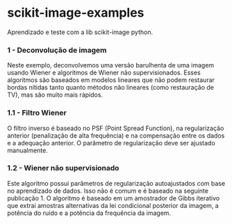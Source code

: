 # scikit-image-examples
Aprendizado e teste com a lib scikit-image python.

### 1 - Deconvolução de imagem
  Neste exemplo, deconvolvemos uma versão barulhenta de uma imagem usando Wiener e algoritmos de Wiener não supervisionados. Esses algoritmos são baseados em modelos lineares que não podem restaurar bordas nítidas tanto quanto métodos não lineares (como restauração de TV), mas são muito mais rápidos.

  ### 1.1 - Filtro Wiener
  O filtro inverso é baseado no PSF (Point Spread Function), na regularização anterior (penalização de alta frequência) e na compensação entre os dados e a adequação anterior. O   parâmetro de regularização deve ser ajustado manualmente.

  ### 1.2 - Wiener não supervisionado
  Este algoritmo possui parâmetros de regularização autoajustados com base no aprendizado de dados. Isso não é comum e é baseado na seguinte publicação 1. O algoritmo é baseado em   um amostrador de Gibbs iterativo que extrai amostras alternativas da lei condicional posterior da imagem, a potência do ruído e a potência da frequência da imagem.
